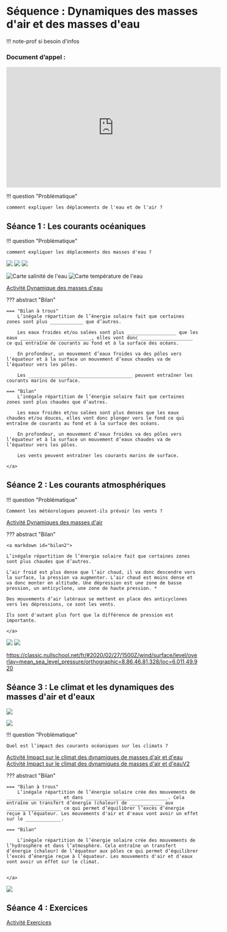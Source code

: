 # Séquence : Dynamiques des masses d'air et des masses d'eau 

!!! note-prof
    si besoin d'infos

### Document d’appel :

[](https://www.youtube.com/watch?v=iMmBUm0HiMg)

<iframe width="560" height="315" src="https://www.youtube-nocookie.com/embed/iMmBUm0HiMg?si=J3n3Zvtl9WxpEgsl" title="YouTube video player" frameborder="0" allow="accelerometer; autoplay; clipboard-write; encrypted-media; gyroscope; picture-in-picture; web-share" allowfullscreen></iframe>



!!! question "Problématique"

    comment expliquer les déplacements de l'eau et de l'air ?

## Séance 1 : Les courants océaniques

!!! question "Problématique"

    comment expliquer les déplacements des masses d'eau ?

![](Pictures/sillageBateau.png)
![](Pictures/carteMouvOceans.jpg)
![](Pictures/carteMouvOceansVents.png)

![Carte salinité de l'eau](Pictures/saliniteOceans.gif)
![Carte température de l'eau](Pictures/tempOceans.png)

[Activité Dynamique des masses d'eau](../dynEau)


??? abstract "Bilan"
    <a markdown id="bilan1">

    === "Bilan à trous"
        L’inégale répartition de l’énergie solaire fait que certaines zones sont plus ____________ que d’autres.
        
        Les eaux froides et/ou salées sont plus __________________ que les eaux __________________________, elles vont donc ___________________ ce qui entraîne de courants au fond et à la surface des océans.
        
        En profondeur, un mouvement d’eaux froides va des pôles vers l’équateur et à la surface un mouvement d’eaux chaudes va de l’équateur vers les pôles. 
        
        Les ______________________________________ peuvent entraîner les courants marins de surface.
        
    === "Bilan"
        L’inégale répartition de l’énergie solaire fait que certaines zones sont plus chaudes que d’autres.
        
        Les eaux froides et/ou salées sont plus denses que les eaux chaudes et/ou douces, elles vont donc plonger vers le fond ce qui entraîne de courants au fond et à la surface des océans.
        
        En profondeur, un mouvement d’eaux froides va des pôles vers l’équateur et à la surface un mouvement d’eaux chaudes va de l’équateur vers les pôles. 
        
        Les vents peuvent entraîner les courants marins de surface.

    </a>
    
## Séance 2 : Les courants atmosphériques

!!! question "Problématique"

    Comment les météorologues peuvent-ils prévoir les vents ?

[Activité Dynamiques des masses d'air](../dynAir)

??? abstract "Bilan"

    <a markdown id="bilan2">
    
    L’inégale répartition de l’énergie solaire fait que certaines zones sont plus chaudes que d’autres.

    L’air froid est plus dense que l’air chaud, il va donc descendre vers la surface, la pression va augmenter. L’air chaud est moins dense et va donc monter en altitude. Une dépression est une zone de basse pression, un anticyclone, une zone de haute pression. *
    
    Des mouvements d’air latéraux se mettent en place des anticyclones vers les dépressions, ce sont les vents. 
    
    Ils sont d'autant plus fort que la différence de pression est importante.
    
    </a>
    
![](Pictures/celluleCOnvection.png)
![](Pictures/globeCellulesConvections.png)

https://classic.nullschool.net/fr/#2020/02/27/1500Z/wind/surface/level/overlay=mean_sea_level_pressure/orthographic=8.86,46.81,328/loc=6.011,49.920

## Séance 3 : Le climat et les dynamiques des masses d'air et d'eaux

![](Pictures/articleFroidQuebec.png)

![](Pictures/carteMontrealParis.png)

!!! question "Problématique"

    Quel est l’impact des courants océaniques sur les climats ?

[Activité Impact sur le climat des dynamiques de masses d'air et d'eau](../courantsClimat)
[Activité Impact sur le climat des dynamiques de masses d'air et d'eauV2](../courantsClimatV2)


??? abstract "Bilan"
    <a markdown id="bilan3">

    === "Bilan à trous"
        L’inégale répartition de l’énergie solaire crée des mouvements de ____________________ et dans ______________________________. Cela entraîne un transfert d’énergie (chaleur) de ____________ aux ____________________ ce qui permet d’équilibrer l’excès d’énergie reçue à l’équateur. Les mouvements d'air et d'eaux vont avoir un effet sur le _____________. 

    === "Bilan"

        L’inégale répartition de l’énergie solaire crée des mouvements de l’hydrosphère et dans l’atmosphère. Cela entraîne un transfert d’énergie (chaleur) de l’équateur aux pôles ce qui permet d’équilibrer l’excès d’énergie reçue à l’équateur. Les mouvements d'air et d'eaux vont avoir un effet sur le climat. 

    
    </a>
    
![](Pictures/carteGulfStream.png)


## Séance 4 : Exercices

[Activité Exercices](../exos)
